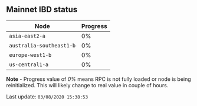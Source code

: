 ## **Mainnet** IBD status


Node | Progress
--- | ---
`asia-east2-a` | 0%
`australia-southeast1-b` | 0%
`europe-west1-b` | 0%
`us-central1-a` | 0%


**Note** - Progress value of *0%* means RPC is not fully loaded or node is being reinitialized. This will likely change to real value in couple of hours.


Last update: `03/08/2020 15:38:53`
